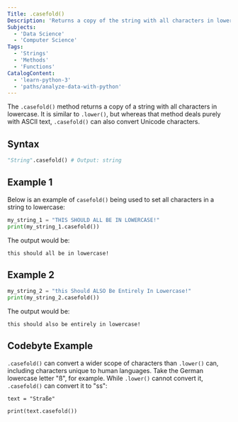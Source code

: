 ```yaml
---
Title: .casefold()
Description: 'Returns a copy of the string with all characters in lowercase.'
Subjects:
  - 'Data Science'
  - 'Computer Science'
Tags:
  - 'Strings'
  - 'Methods'
  - 'Functions'
CatalogContent:
  - 'learn-python-3'
  - 'paths/analyze-data-with-python'
---
```


The `.casefold()` method returns a copy of a string with all characters in lowercase. It is similar to `.lower()`, but whereas that method deals purely with ASCII text, `.casefold()` can also convert Unicode characters.

## Syntax

```py
"String".casefold() # Output: string
```

## Example 1

Below is an example of `casefold()` being used to set all characters in a string to lowercase:

```py
my_string_1 = "THIS SHOULD ALL BE IN LOWERCASE!"
print(my_string_1.casefold())
```

The output would be:

```pseudo
this should all be in lowercase!
```

## Example 2

```py
my_string_2 = "this Should ALSO Be Entirely In Lowercase!"
print(my_string_2.casefold())
```

The output would be:

```pseudo
this should also be entirely in lowercase!
```

## Codebyte Example

`.casefold()` can convert a wider scope of characters than `.lower()` can, including characters unique to human languages. Take the German lowercase letter "ß", for example. While `.lower()` cannot convert it, `.casefold()` can convert it to "ss":

```codebyte/python
text = "Straße"

print(text.casefold())
```
